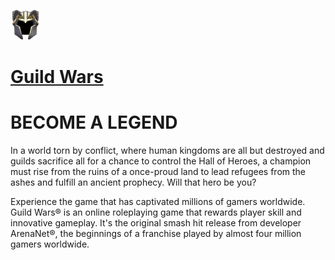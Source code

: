 ﻿![guild-wars Logo](https://raw.githubusercontent.com/Zoullx/chocolatey-packages/master/icons/guild-wars.png "Guild Wars Logo")

# [Guild Wars](https://community.chocolatey.org/packages/guild-wars)

# BECOME A LEGEND

In a world torn by conflict, where human kingdoms are all but destroyed and guilds sacrifice all for a chance to control the Hall of Heroes, a champion must rise from the ruins of a once-proud land to lead refugees from the ashes and fulfill an ancient prophecy. Will that hero be you?

Experience the game that has captivated millions of gamers worldwide. Guild Wars® is an online roleplaying game that rewards player skill and innovative gameplay. It's the original smash hit release from developer ArenaNet®, the beginnings of a franchise played by almost four million gamers worldwide.
